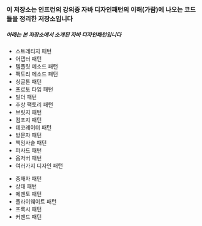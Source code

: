 
### 이 저장소는 인프런의 강의중 자바 디자인패턴의 이해(가람)에 나오는 코드들을 정리한 저장소입니다

##### 아래는 본 저장소에서 소개된 자바 디자인패턴입니다

+ 스트레티지 패턴
+ 어댑터 패턴
+ 템플릿 메소드 패턴
+ 팩토리 메소드 패턴
+ 싱글톤 패턴
+ 프로토 타입 패턴
+ 빌더 패턴
+ 추상 팩토리 패턴
+ 브릿지 패턴
+ 컴포지 패턴
+ 데코레이터 패턴
+ 방문자 패턴
+ 책임사슬 패턴
+ 퍼사드 패턴
+ 옵저버 패턴
+ 여러가지 디자인 패턴
- 중재자 패턴
- 상태 패턴
- 메멘토 패턴
- 플라이웨이트 패턴
- 프록시 패턴
- 커맨드 패턴
